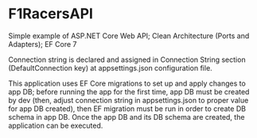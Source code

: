# F1RacersAPI
Simple example of ASP.NET Core Web API; Clean Architecture (Ports and Adapters); EF Core 7

Connection string is declared  and assigned in Connection String section (DefaultConnection key) at appsettings.json configuration file.

This application uses EF Core migrations to set up and apply changes to app DB; before running the app for the first time, app DB must be created by dev (then, adjust connection string in appsettings.json to proper value for app DB created), then EF migration must be run in order to create DB schema in app DB. Once the app DB and its DB schema are created, the application can be executed.






